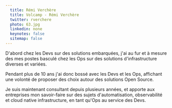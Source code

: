 ```yaml
---
  title: Rémi Verchère
  title: Volcamp - Rémi Verchère
  twitter: rverchere
  photo: 63.jpg
  linkedin: none
  keynotes: false
  sitemap: false
---
```

D'abord chez les Devs sur des solutions embarquées, j'ai au fur et à mesure des mes postes basculé chez les Ops sur des solutions d'infrastructure diverses et variées.

Pendant plus de 10 ans j'ai donc bossé avec les Devs et les Ops, affichant une volonté de proposer des choix autour des solutions Open Source.

Je suis maintenant consultant depuis plusieurs années, et apporte aux entreprises mon savoir-faire sur des sujets d'automatisation, observabilité et cloud native infrastructure, en tant qu'Ops au service des Devs.
